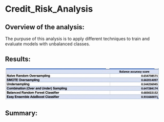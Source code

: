 # Credit_Risk_Analysis

## Overview of the analysis: 

The purpuse of this analysis is to apply different techniques to train and evaluate models with unbalanced classes.

## Results: 
![](images/Balance_accuracy_score.png)



## Summary: 